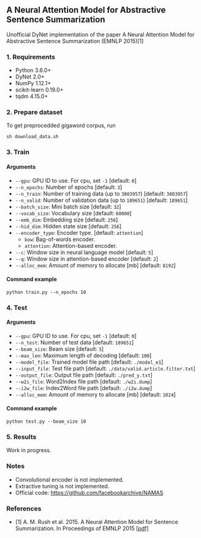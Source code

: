 ## A Neural Attention Model for Abstractive Sentence Summarization

Unofficial DyNet implementation of the paper A Neural Attention Model for Abstractive Sentence Summarization (EMNLP 2015)[1]

### 1. Requirements
- Python 3.6.0+
- DyNet 2.0+
- NumPy 1.12.1+
- scikit-learn 0.19.0+
- tqdm 4.15.0+

### 2. Prepare dataset
To get preprocedded gigaword corpus, run
```
sh download_data.sh
```

### 3. Train
#### Arguments
- `--gpu`: GPU ID to use. For cpu, set `-1` [default: `0`]
- `--n_epochs`: Number of epochs [default: `3`]
- `--n_train`: Number of training data (up to `3803957`) [default: `3803957`]
- `--n_valid`: Number of validation data (up to `189651`) [default: `189651`]
- `--batch_size`: Mini batch size [default: `32`]
- `--vocab_size`: Vocabulary size [default: `60000`]
- `--emb_dim`: Embedding size [default: `256`]
- `--hid_dim`: Hidden state size [default: `256`]
- `--encoder_type`: Encoder type. [default: `attention`]
    - `bow`: Bag-of-words encoder.
    - `attention`: Attention-based encoder.
- `--c`: Window size in neural language model [default: `5`]
- `--q`: Window size in attention-based encoder [default: `2`]
- `--alloc_mem`: Amount of memory to allocate [mb] [default: `8192`]

#### Command example
```
python train.py --n_epochs 10
```

### 4. Test
#### Arguments
- `--gpu`: GPU ID to use. For cpu, set `-1` [default: `0`]
- `--n_test`: Number of test data [default: `189651`]
- `--beam_size`: Beam size [default: `5`]
- `--max_len`: Maximum length of decoding [default: `100`]
- `--model_file`: Trained model file path [default: `./model_e1`]
- `--input_file`: Test file path [default: `./data/valid.article.filter.txt`]
- `--output_file`: Output file path [default: `./pred_y.txt`]
- `--w2i_file`: Word2Index file path [default: `./w2i.dump`]
- `--i2w_file`: Index2Word file path [default: `./i2w.dump`]
- `--alloc_mem`: Amount of memory to allocate [mb] [default: `1024`]

#### Command example
```
python test.py --beam_size 10
```

### 5. Results
Work in progress.

### Notes
- Convolutional encoder is not implemented.
- Extractive tuning is not implemented.
- Official code: https://github.com/facebookarchive/NAMAS

### References
- [1] A. M. Rush et al. 2015. A Neural Attention Model for Sentence Summarization. In Proceedings of EMNLP 2015 \[[pdf\]](https://aclweb.org/anthology/D/D15/D15-1044.pdf)
